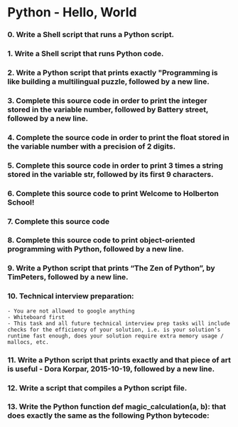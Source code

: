# Python - Hello, World

### 0. Write a Shell script that runs a Python script.
### 1. Write a Shell script that runs Python code.
### 2. Write a Python script that prints exactly "Programming is like building a multilingual puzzle, followed by a new line.
### 3. Complete this source code in order to print the integer stored in the variable number, followed by Battery street, followed by a new line.
### 4. Complete the source code in order to print the float stored in the variable number with a precision of 2 digits.
### 5. Complete this source code in order to print 3 times a string stored in the variable str, followed by its first 9 characters.
### 6. Complete this source code to print Welcome to Holberton School!
### 7. Complete this source code
### 8. Complete this source code to print object-oriented programming with Python, followed by a new line.
### 9. Write a Python script that prints “The Zen of Python”, by TimPeters, followed by a new line.
### 10. Technical interview preparation: 

    - You are not allowed to google anything
    - Whiteboard first
    - This task and all future technical interview prep tasks will include checks for the efficiency of your solution, i.e. is your solution’s runtime fast enough, does your solution require extra memory usage / mallocs, etc.
### 11. Write a Python script that prints exactly and that piece of art is useful - Dora Korpar, 2015-10-19, followed by a new line.
### 12. Write a script that compiles a Python script file.
### 13. Write the Python function def magic_calculation(a, b): that does exactly the same as the following Python bytecode: